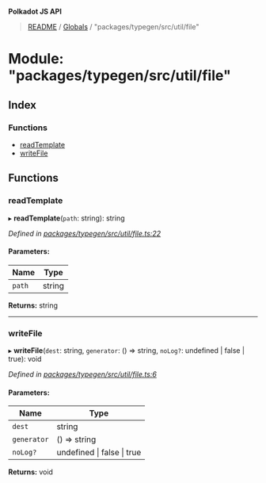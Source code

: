**Polkadot JS API**

> [README](../README.md) / [Globals](../globals.md) / "packages/typegen/src/util/file"

# Module: "packages/typegen/src/util/file"

## Index

### Functions

* [readTemplate](_packages_typegen_src_util_file_.md#readtemplate)
* [writeFile](_packages_typegen_src_util_file_.md#writefile)

## Functions

### readTemplate

▸ **readTemplate**(`path`: string): string

*Defined in [packages/typegen/src/util/file.ts:22](https://github.com/polkadot-js/api/blob/cb93cb34b/packages/typegen/src/util/file.ts#L22)*

#### Parameters:

Name | Type |
------ | ------ |
`path` | string |

**Returns:** string

___

### writeFile

▸ **writeFile**(`dest`: string, `generator`: () => string, `noLog?`: undefined \| false \| true): void

*Defined in [packages/typegen/src/util/file.ts:6](https://github.com/polkadot-js/api/blob/cb93cb34b/packages/typegen/src/util/file.ts#L6)*

#### Parameters:

Name | Type |
------ | ------ |
`dest` | string |
`generator` | () => string |
`noLog?` | undefined \| false \| true |

**Returns:** void
